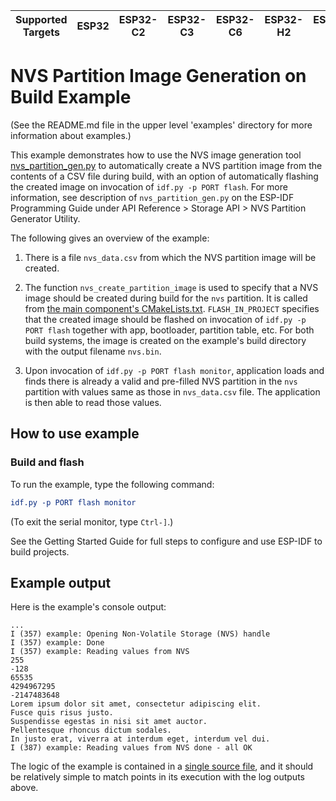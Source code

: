 | Supported Targets | ESP32 | ESP32-C2 | ESP32-C3 | ESP32-C6 | ESP32-H2 | ESP32-P4 | ESP32-S2 | ESP32-S3 |
| ----------------- | ----- | -------- | -------- | -------- | -------- | -------- | -------- | -------- |

# NVS Partition Image Generation on Build Example

(See the README.md file in the upper level 'examples' directory for more information about examples.)

This example demonstrates how to use the NVS image generation tool [nvs_partition_gen.py](../../../components/nvs_flash/nvs_partition_generator/nvs_partition_gen.py) to automatically create a NVS partition image from the contents of a CSV file during build, with an option of automatically flashing the created image on invocation of `idf.py -p PORT flash`. For more information, see description of `nvs_partition_gen.py` on the ESP-IDF Programming Guide under API Reference > Storage API > NVS Partition Generator Utility.

The following gives an overview of the example:

1. There is a file `nvs_data.csv` from which the NVS partition image will be created.

2. The function `nvs_create_partition_image` is used to specify that a NVS image should be created during build for the `nvs` partition. It is called from [the main component's CMakeLists.txt](./main/CMakeLists.txt). `FLASH_IN_PROJECT` specifies that the created image should be flashed on invocation of `idf.py -p PORT flash` together with app, bootloader, partition table, etc. For both build systems, the image is created on the example's build directory with the output filename `nvs.bin`.

3. Upon invocation of `idf.py -p PORT flash monitor`, application loads and finds there is already a valid and pre-filled NVS partition in the `nvs` partition with values same as those in `nvs_data.csv` file. The application is then able to read those values.

## How to use example

### Build and flash

To run the example, type the following command:

```CMake
idf.py -p PORT flash monitor
```

(To exit the serial monitor, type ``Ctrl-]``.)

See the Getting Started Guide for full steps to configure and use ESP-IDF to build projects.

## Example output

Here is the example's console output:

```
...
I (357) example: Opening Non-Volatile Storage (NVS) handle
I (357) example: Done
I (357) example: Reading values from NVS
255
-128
65535
4294967295
-2147483648
Lorem ipsum dolor sit amet, consectetur adipiscing elit.
Fusce quis risus justo.
Suspendisse egestas in nisi sit amet auctor.
Pellentesque rhoncus dictum sodales.
In justo erat, viverra at interdum eget, interdum vel dui.
I (387) example: Reading values from NVS done - all OK
```

The logic of the example is contained in a [single source file](./main/nvsgen_example_main.c), and it should be relatively simple to match points in its execution with the log outputs above.
